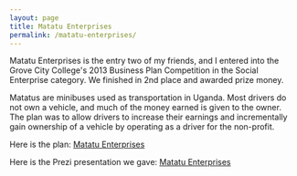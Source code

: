 ```yaml
---
layout: page
title: Matatu Enterprises
permalink: /matatu-enterprises/
---
```


Matatu Enterprises is the entry two of my friends, and I entered into the Grove City College's 2013 Business Plan Competition in the Social Enterprise category. We finished in 2nd place and awarded prize money.

Matatus are minibuses used as transportation in Uganda. Most drivers do not own a vehicle, and much of the money earned is given to the owner. The plan was to allow drivers to increase their earnings and incrementally gain ownership of a vehicle by operating as a driver for the non-profit.

Here is the plan: <a href="{{ site.baseurl }}/matatu_enterprises/">Matatu Enterprises</a>

Here is the Prezi presentation we gave: <a href="{{ site.baseurl }}/matatu_enterprises/">Matatu Enterprises</a>
